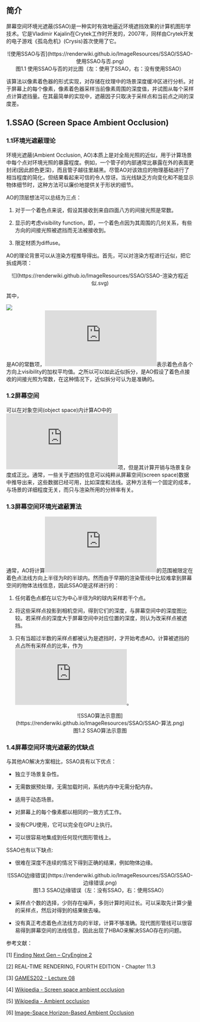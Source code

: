 ## 简介

屏幕空间环境光遮蔽(SSAO)是一种实时有效地逼近环境遮挡效果的计算机图形学技术。它是Vladimir Kajalin在Crytek工作时开发的，2007年，同样由Crytek开发的电子游戏《孤岛危机》(Crysis)首次使用了它。

<div align="center">![使用SSAO与否](https://renderwiki.github.io/ImageResources/SSAO/SSAO-使用SSAO与否.png)</div>

<center>图1.1 使用SSAO与否的对比图（左：使用了SSAO，右：没有使用SSAO）</center>

该算法以像素着色器的形式实现，对存储在纹理中的场景深度缓冲区进行分析。对于屏幕上的每个像素，像素着色器采样当前像素周围的深度值，并试图从每个采样点计算遮挡量。在其最简单的实现中，遮蔽因子只取决于采样点和当前点之间的深度差。

## 1.SSAO (Screen Space Ambient Occlusion)

### 1.1环境光遮蔽理论

环境光遮蔽(Ambient Occlusion, AO)本质上是对全局光照的近似，用于计算场景中每个点对环境光照的暴露程度。例如，一个管子的内部通常比暴露在外的表面更封闭(因此颜色更深)，而且管子越往里越黑。尽管AO对该效应的物理基础进行了相当程度的简化，但结果看起来可信的令人惊讶。当光线缺乏方向变化和不能显示物体细节时，这种方法可以廉价地提供关于形状的细节。

AO的顶层想法可以总结为三点：

1. 对于一个着色点来说，假设其接收到来自四面八方的间接光照是常数。

2. 显示的考虑visibility function，即，一个着色点因为其周围的几何关系，有些方向的间接光照被遮挡而无法被接收到。

3. 限定材质为diffuse。

AO的理论背景可以从渲染方程推导得出。首先，可以对渲染方程进行近似，把它拆成两项：

<div align=center>![](https://renderwiki.github.io/ImageResources/SSAO/SSAO-渲染方程近似.svg)</div>

<!-- $$
\begin{aligned}
L_o(p,\omega_o) &= \int_{\Omega^+} L_i(p,\omega_i) f_r(p,\omega_i,\omega_o) V(p,\omega_i) cos\theta_i \, \mathrm{d} \omega_i \\&
\approx \frac{\int_{\Omega^+} V(p, \omega_i) cos\theta_i \, \mathrm{d} \omega_i}{\int_{\Omega^+} cos\theta_i \, \mathrm{d} \omega_i} \cdot \int_{\Omega^+} L_i(p,\omega_i) f_r(p,\omega_i,\omega_o) V(p,\omega_i) cos\theta_i \, \mathrm{d} \omega_i \\&
= \frac{\int_{\Omega^+} V(p, \omega_i) cos\theta_i \, \mathrm{d} \omega_i}{\pi} \cdot L_i(p) \cdot \frac{\rho}{\pi} \cdot \pi \\&
= k_A \cdot L_i(p) \cdot \rho
\end{aligned}
$$ -->

其中，<div>![](https://renderwiki.github.io/ImageResources/SSAO/SSAO-常数项.svg)</div>是AO的常数项，![](http://latex.codecogs.com/svg.latex?k_A)表示着色点各个方向上visibility的加权平均值。之所以可以如此近似拆分，是AO假设了着色点接收的间接光照为常数，在这种情况下，近似拆分可认为是准确的。

### 1.2屏幕空间

可以在对象空间(object space)内计算AO中的![](http://latex.codecogs.com/svg.latex?k_A)项，但是其计算开销与场景复杂度成正比。通常，一些关于遮挡的信息可以纯粹从屏幕空间(screen space)数据中推导出来，这些数据已经可用，比如深度和法线。这种方法有一个固定的成本，与场景的详细程度无关，而只与渲染所用的分辨率有关。

### 1.3屏幕空间环境光遮蔽算法

通常，AO将计算![](http://latex.codecogs.com/svg.latex?k_A)的范围被限定在着色点法线方向上半径为R的半球内。然而由于早期的渲染管线中比较难拿到屏幕空间的物体法线信息，因此SSAO是这样进行的：

1. 任何着色点都在以它为中心半径为R的球内采样若干个点。

2. 将这些采样点投影到相机空间，得到它们的深度，与屏幕空间中的深度图比较。若采样点的深度大于屏幕空间中对应位置的深度，则认为改采样点被遮挡。

3. 只有当超过半数的采样点都被认为是遮挡时，才开始考虑AO。计算被遮挡的点占所有采样点的比率，作为![](http://latex.codecogs.com/svg.latex?k_A)。

<div align="center">![SSAO算法示意图](https://renderwiki.github.io/ImageResources/SSAO/SSAO-算法.png)</div>

<center>图1.2 SSAO算法示意图</center>

### 1.4屏幕空间环境光遮蔽的优缺点

与其他AO解决方案相比，SSAO具有以下优点：

- 独立于场景复杂性。

- 无需数据预处理，无需加载时间，系统内存中无需分配内存。

- 适用于动态场景。

- 对屏幕上的每个像素都以相同的一致方式工作。

- 没有CPU使用，它可以完全在GPU上执行。

- 可以很容易地集成到任何现代图形管线上。

SSAO也有以下缺点:

- 很难在深度不连续的情况下得到正确的结果，例如物体边缘。

<div align="center">![SSAO边缘错误](https://renderwiki.github.io/ImageResources/SSAO/SSAO-边缘错误.png)</div>

<center>图1.3 SSAO边缘错误（左：没有SSAO，右：使用SSAO）</center>

- 采样点个数的选择，少则存在噪声，多则计算时间过长。可以采取先计算少量的采样点，然后对得到的结果做去噪。

- 没有真正考虑着色点法线方向的半球，计算不够准确。现代图形管线可以很容易得到屏幕空间的法线信息，因此出现了HBAO来解决SSAO存在的问题。

参考文献：

[1] [Finding Next Gen – CryEngine 2](https://web.archive.org/web/20090219082501/http://delivery.acm.org/10.1145/1290000/1281671/p97-mittring.pdf?key1=1281671&key2=9942678811&coll=ACM&dl=ACM&CFID=15151515&CFTOKEN=6184618)

[2] REAL-TIME RENDERING, FOURTH EDITION - Chapter 11.3

[3] [GAMES202 - Lecture 08](https://sites.cs.ucsb.edu/~lingqi/teaching/resources/GAMES202_Lecture_08.pdf)

[4] [Wikipedia - Screen space ambient occlusion](https://en.wikipedia.org/wiki/Screen_space_ambient_occlusion)

[5] [Wikipedia - Ambient occlusion](https://en.wikipedia.org/wiki/Ambient_occlusion)

[6] [Image-Space Horizon-Based Ambient Occlusion](http://artis.inrialpes.fr/Membres/Olivier.Hoel/ssao/nVidiaHSAO/2317-abstract.pdf)
